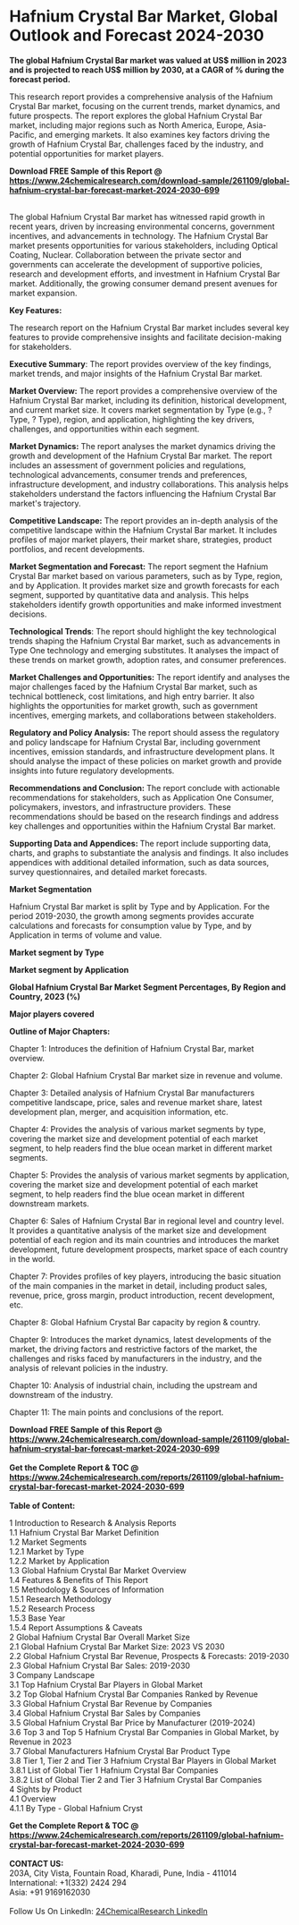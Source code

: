 <h1>Hafnium Crystal Bar Market, Global Outlook and Forecast 2024-2030</h1><p><strong>The global Hafnium Crystal Bar market was valued at US$ million in 2023 and is projected to reach US$ million by 2030, at a CAGR of % during the forecast period.</strong></p><p>
</p><p>This research report provides a comprehensive analysis of the Hafnium Crystal Bar market, focusing on the current trends, market dynamics, and future prospects. The report explores the global Hafnium Crystal Bar market, including major regions such as North America, Europe, Asia-Pacific, and emerging markets. It also examines key factors driving the growth of Hafnium Crystal Bar, challenges faced by the industry, and potential opportunities for market players.</p><div><b>Download FREE Sample of this Report @ 
            <a href="https://www.24chemicalresearch.com/download-sample/261109/global-hafnium-crystal-bar-forecast-market-2024-2030-699">
            https://www.24chemicalresearch.com/download-sample/261109/global-hafnium-crystal-bar-forecast-market-2024-2030-699</a></b></div><br><p>
The global Hafnium Crystal Bar market has witnessed rapid growth in recent years, driven by increasing environmental concerns, government incentives, and advancements in technology. The Hafnium Crystal Bar market presents opportunities for various stakeholders, including Optical Coating, Nuclear. Collaboration between the private sector and governments can accelerate the development of supportive policies, research and development efforts, and investment in Hafnium Crystal Bar market. Additionally, the growing consumer demand present avenues for market expansion.</p><p>
</p><p>
<strong>Key Features:</strong></p><p>
The research report on the Hafnium Crystal Bar market includes several key features to provide comprehensive insights and facilitate decision-making for stakeholders.</p><p>
<strong>Executive Summary</strong>: The report provides overview of the key findings, market trends, and major insights of the Hafnium Crystal Bar market.</p><p>
<strong>Market Overview:</strong> The report provides a comprehensive overview of the Hafnium Crystal Bar market, including its definition, historical development, and current market size. It covers market segmentation by Type (e.g., ? Type, ? Type), region, and application, highlighting the key drivers, challenges, and opportunities within each segment.</p><p>
<strong>Market Dynamics:</strong> The report analyses the market dynamics driving the growth and development of the Hafnium Crystal Bar market. The report includes an assessment of government policies and regulations, technological advancements, consumer trends and preferences, infrastructure development, and industry collaborations. This analysis helps stakeholders understand the factors influencing the Hafnium Crystal Bar market's trajectory.</p><p>
<strong>Competitive Landscape:</strong> The report provides an in-depth analysis of the competitive landscape within the Hafnium Crystal Bar market. It includes profiles of major market players, their market share, strategies, product portfolios, and recent developments.</p><p>
<strong>Market Segmentation and Forecast:</strong> The report segment the Hafnium Crystal Bar market based on various parameters, such as by Type, region, and by Application. It provides market size and growth forecasts for each segment, supported by quantitative data and analysis. This helps stakeholders identify growth opportunities and make informed investment decisions.</p><p>
<strong>Technological Trends</strong>: The report should highlight the key technological trends shaping the Hafnium Crystal Bar market, such as advancements in Type One technology and emerging substitutes. It analyses the impact of these trends on market growth, adoption rates, and consumer preferences.</p><p>
<strong>Market Challenges and Opportunities:</strong> The report identify and analyses the major challenges faced by the Hafnium Crystal Bar market, such as technical bottleneck, cost limitations, and high entry barrier. It also highlights the opportunities for market growth, such as government incentives, emerging markets, and collaborations between stakeholders.</p><p>
<strong>Regulatory and Policy Analysis:</strong> The report should assess the regulatory and policy landscape for Hafnium Crystal Bar, including government incentives, emission standards, and infrastructure development plans. It should analyse the impact of these policies on market growth and provide insights into future regulatory developments.</p><p>
<strong>Recommendations and Conclusion:</strong> The report conclude with actionable recommendations for stakeholders, such as Application One Consumer, policymakers, investors, and infrastructure providers. These recommendations should be based on the research findings and address key challenges and opportunities within the Hafnium Crystal Bar market.</p><p>
<strong>Supporting Data and Appendices: </strong>The report include supporting data, charts, and graphs to substantiate the analysis and findings. It also includes appendices with additional detailed information, such as data sources, survey questionnaires, and detailed market forecasts.</p><p>
<strong>Market Segmentation</strong></p><p>
Hafnium Crystal Bar market is split by Type and by Application. For the period 2019-2030, the growth among segments provides accurate calculations and forecasts for consumption value by Type, and by Application in terms of volume and value.</p><p>
<strong>Market segment by Type</strong></p><p>
</p><p>
</p><p><strong>Market segment by Application</strong></p><p>
</p><p>
</p><p><strong>Global Hafnium Crystal Bar Market Segment Percentages, By Region and Country, 2023 (%)</strong></p><p>
</p><p>
</p><p><strong>Major players covered</strong></p><p>
</p><p>
</p><p><strong>Outline of Major Chapters:</strong></p><p>
Chapter 1: Introduces the definition of Hafnium Crystal Bar, market overview.</p><p>
Chapter 2: Global Hafnium Crystal Bar market size in revenue and volume.</p><p>
Chapter 3: Detailed analysis of Hafnium Crystal Bar manufacturers competitive landscape, price, sales and revenue market share, latest development plan, merger, and acquisition information, etc.</p><p>
Chapter 4: Provides the analysis of various market segments by type, covering the market size and development potential of each market segment, to help readers find the blue ocean market in different market segments.</p><p>
Chapter 5: Provides the analysis of various market segments by application, covering the market size and development potential of each market segment, to help readers find the blue ocean market in different downstream markets.</p><p>
Chapter 6: Sales of Hafnium Crystal Bar in regional level and country level. It provides a quantitative analysis of the market size and development potential of each region and its main countries and introduces the market development, future development prospects, market space of each country in the world.</p><p>
Chapter 7: Provides profiles of key players, introducing the basic situation of the main companies in the market in detail, including product sales, revenue, price, gross margin, product introduction, recent development, etc.</p><p>
Chapter 8: Global Hafnium Crystal Bar capacity by region &amp; country.</p><p>
Chapter 9: Introduces the market dynamics, latest developments of the market, the driving factors and restrictive factors of the market, the challenges and risks faced by manufacturers in the industry, and the analysis of relevant policies in the industry.</p><p>
Chapter 10: Analysis of industrial chain, including the upstream and downstream of the industry.</p><p>
Chapter 11: The main points and conclusions of the report.</p><div><b>Download FREE Sample of this Report @ 
            <a href="https://www.24chemicalresearch.com/download-sample/261109/global-hafnium-crystal-bar-forecast-market-2024-2030-699">
            https://www.24chemicalresearch.com/download-sample/261109/global-hafnium-crystal-bar-forecast-market-2024-2030-699</a></b></div><br><div><b>Get the Complete Report & TOC @ 
            <a href="https://www.24chemicalresearch.com/reports/261109/global-hafnium-crystal-bar-forecast-market-2024-2030-699">
            https://www.24chemicalresearch.com/reports/261109/global-hafnium-crystal-bar-forecast-market-2024-2030-699</a></b></div><br>
            <b>Table of Content:</b><p>1 Introduction to Research & Analysis Reports<br />
    1.1 Hafnium Crystal Bar Market Definition<br />
    1.2 Market Segments<br />
        1.2.1 Market by Type<br />
        1.2.2 Market by Application<br />
    1.3 Global Hafnium Crystal Bar Market Overview<br />
    1.4 Features & Benefits of This Report<br />
    1.5 Methodology & Sources of Information<br />
        1.5.1 Research Methodology<br />
        1.5.2 Research Process<br />
        1.5.3 Base Year<br />
        1.5.4 Report Assumptions & Caveats<br />
2 Global Hafnium Crystal Bar Overall Market Size<br />
    2.1 Global Hafnium Crystal Bar Market Size: 2023 VS 2030<br />
    2.2 Global Hafnium Crystal Bar Revenue, Prospects & Forecasts: 2019-2030<br />
    2.3 Global Hafnium Crystal Bar Sales: 2019-2030<br />
3 Company Landscape<br />
    3.1 Top Hafnium Crystal Bar Players in Global Market<br />
    3.2 Top Global Hafnium Crystal Bar Companies Ranked by Revenue<br />
    3.3 Global Hafnium Crystal Bar Revenue by Companies<br />
    3.4 Global Hafnium Crystal Bar Sales by Companies<br />
    3.5 Global Hafnium Crystal Bar Price by Manufacturer (2019-2024)<br />
    3.6 Top 3 and Top 5 Hafnium Crystal Bar Companies in Global Market, by Revenue in 2023<br />
    3.7 Global Manufacturers Hafnium Crystal Bar Product Type<br />
    3.8 Tier 1, Tier 2 and Tier 3 Hafnium Crystal Bar Players in Global Market<br />
        3.8.1 List of Global Tier 1 Hafnium Crystal Bar Companies<br />
        3.8.2 List of Global Tier 2 and Tier 3 Hafnium Crystal Bar Companies<br />
4 Sights by Product<br />
    4.1 Overview<br />
        4.1.1 By Type - Global Hafnium Cryst</p><div><b>Get the Complete Report & TOC @ 
            <a href="https://www.24chemicalresearch.com/reports/261109/global-hafnium-crystal-bar-forecast-market-2024-2030-699">
            https://www.24chemicalresearch.com/reports/261109/global-hafnium-crystal-bar-forecast-market-2024-2030-699</a></b></div><br><b>CONTACT US:</b><br>
            203A, City Vista, Fountain Road, Kharadi, Pune, India - 411014<br>
            International: +1(332) 2424 294<br>
            Asia: +91 9169162030 <br><br>
            Follow Us On LinkedIn: <a href="https://www.linkedin.com/company/24chemicalresearch/">24ChemicalResearch LinkedIn</a>